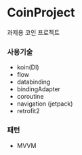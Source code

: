# CoinProject
과제용 코인 프로젝트

### 사용기술

- koin(DI)
- flow 
- databinding
- bindingAdapter
- coroutine
- navigation (jetpack)
- retrofit2

### 패턴
- MVVM 
